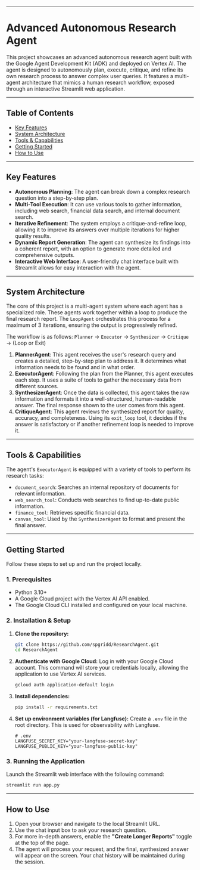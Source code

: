 
-----

# Advanced Autonomous Research Agent

This project showcases an advanced autonomous research agent built with the Google Agent Development Kit (ADK) and deployed on Vertex AI. The agent is designed to autonomously plan, execute, critique, and refine its own research process to answer complex user queries. It features a multi-agent architecture that mimics a human research workflow, exposed through an interactive Streamlit web application.

-----

## Table of Contents

  * [Key Features](#key-features)
  * [System Architecture](#system-architecture)
  * [Tools & Capabilities](#tools--capabilities)
  * [Getting Started](#getting-started)
  * [How to Use](#how-to-use)

-----

## Key Features

  * **Autonomous Planning**: The agent can break down a complex research question into a step-by-step plan.
  * **Multi-Tool Execution**: It can use various tools to gather information, including web search, financial data search, and internal document search.
  * **Iterative Refinement**: The system employs a critique-and-refine loop, allowing it to improve its answers over multiple iterations for higher quality results.
  * **Dynamic Report Generation**: The agent can synthesize its findings into a coherent report, with an option to generate more detailed and comprehensive outputs.
  * **Interactive Web Interface**: A user-friendly chat interface built with Streamlit allows for easy interaction with the agent.

-----

## System Architecture

The core of this project is a multi-agent system where each agent has a specialized role. These agents work together within a loop to produce the final research report. The `LoopAgent` orchestrates this process for a maximum of 3 iterations, ensuring the output is progressively refined.

The workflow is as follows:
`Planner` → `Executor` → `Synthesizer` → `Critique` → (Loop or Exit)

1.  **PlannerAgent**: This agent receives the user's research query and creates a detailed, step-by-step plan to address it. It determines what information needs to be found and in what order.
2.  **ExecutorAgent**: Following the plan from the Planner, this agent executes each step. It uses a suite of tools to gather the necessary data from different sources.
3.  **SynthesizerAgent**: Once the data is collected, this agent takes the raw information and formats it into a well-structured, human-readable answer. The final response shown to the user comes from this agent.
4.  **CritiqueAgent**: This agent reviews the synthesized report for quality, accuracy, and completeness. Using its `exit_loop` tool, it decides if the answer is satisfactory or if another refinement loop is needed to improve it.

-----

## Tools & Capabilities

The agent's `ExecutorAgent` is equipped with a variety of tools to perform its research tasks:

  * `document_search`: Searches an internal repository of documents for relevant information.
  * `web_search_tool`: Conducts web searches to find up-to-date public information.
  * `finance_tool`: Retrieves specific financial data.
  * `canvas_tool`: Used by the `SynthesizerAgent` to format and present the final answer.

-----

## Getting Started

Follow these steps to set up and run the project locally.

### 1\. Prerequisites

  * Python 3.10+
  * A Google Cloud project with the Vertex AI API enabled.
  * The Google Cloud CLI installed and configured on your local machine.

### 2\. Installation & Setup

1.  **Clone the repository:**

    ```bash
    git clone https://github.com/spgridd/ResearchAgent.git
    cd ResearchAgent
    ```

2.  **Authenticate with Google Cloud:**
    Log in with your Google Cloud account. This command will store your credentials locally, allowing the application to use Vertex AI services.

    ```bash
    gcloud auth application-default login
    ```

3.  **Install dependencies:**

    ```bash
    pip install -r requirements.txt
    ```

4.  **Set up environment variables (for Langfuse):**
    Create a `.env` file in the root directory. This is used for observability with Langfuse.

    ```
    # .env
    LANGFUSE_SECRET_KEY="your-langfuse-secret-key"
    LANGFUSE_PUBLIC_KEY="your-langfuse-public-key"
    ```

### 3\. Running the Application

Launch the Streamlit web interface with the following command:

```bash
streamlit run app.py
```

-----

## How to Use

1.  Open your browser and navigate to the local Streamlit URL.
2.  Use the chat input box to ask your research question.
3.  For more in-depth answers, enable the **"Create Longer Reports"** toggle at the top of the page.
4.  The agent will process your request, and the final, synthesized answer will appear on the screen. Your chat history will be maintained during the session.
